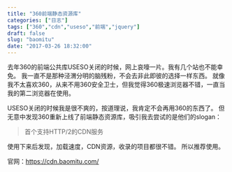 ```yaml
---
title: "360前端静态资源库"
categories: ["日志"]
tags: ["360","cdn","useso","前端","jquery"]
draft: false
slug: "baomitu"
date: "2017-03-26 18:32:00"
---
```


去年360的前端公共库USESO关闭的时候，网上哀嚎一片。我有几个站也不能幸免。
我一直不是那种泾渭分明的脑残粉，不会去非此即彼的选择一样东西。
就像我不太喜欢360，从来不用360安全卫士，但我觉得360极速浏览器不错，一直当我的第二浏览器在使用。

USESO关闭的时候我是很不爽的，按道理说，我肯定不会再用360的东西了。
但无意中发现360重新上线了前端静态资源库，吸引我去尝试的是他们的slogan：

> 首个支持HTTP/2的CDN服务

使用下来后发现，加载速度，CDN资源，收录的项目都很不错。
所以推荐使用。

官网：<a href="https://cdn.baomitu.com/" target="_blank">https://cdn.baomitu.com/</a>
